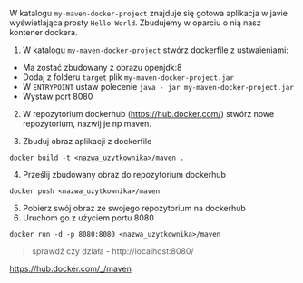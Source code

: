 W katalogu `my-maven-docker-project` znajduje się gotowa aplikacja w javie wyświetlająca prosty `Hello World`. Zbudujemy w oparciu o nią nasz kontener dockera.

1. W katalogu `my-maven-docker-project` stwórz dockerfile z ustwaieniami:

- Ma zostać zbudowany z obrazu openjdk:8
- Dodaj z folderu `target`  plik `my-maven-docker-project.jar`
- W `ENTRYPOINT` ustaw polecenie `java - jar my-maven-docker-project.jar`
- Wystaw port 8080

2. W repozytorium dockerhub (https://hub.docker.com/) stwórz nowe repozytorium, nazwij je np maven.

3. Zbuduj obraz aplikacji z dockerfile
   
```
docker build -t <nazwa_uzytkownika>/maven .
```

4. Prześlij zbudowany obraz do repozytorium dockerhub

```
docker push <nazwa_uzytkownika>/maven
```

5. Pobierz swój obraz ze swojego repozytorium na dockerhub
6. Uruchom go z użyciem portu 8080

```
docker run -d -p 8080:8080 <nazwa_uzytkownika>/maven
```

> sprawdź czy działa - http://localhost:8080/


https://hub.docker.com/_/maven